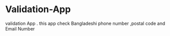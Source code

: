 # Validation-App
validation App . this app check Bangladeshi phone number ,postal code and Email Number
